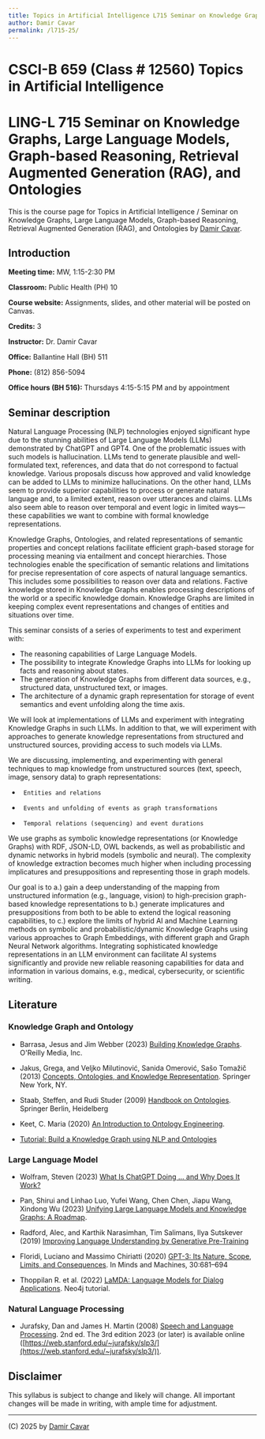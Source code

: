 ```yaml
---
title: Topics in Artificial Intelligence L715 Seminar on Knowledge Graphs, Large Language Models, and Graph-based Reasoning by Damir Cavar
author: Damir Cavar
permalink: /l715-25/
---
```

# CSCI-B 659 (Class # 12560) Topics in Artificial Intelligence
# LING-L 715 Seminar on Knowledge Graphs, Large Language Models, Graph-based Reasoning, Retrieval Augmented Generation (RAG), and Ontologies

This is the course page for Topics in Artificial Intelligence / Seminar on Knowledge Graphs, Large Language Models, Graph-based Reasoning, Retrieval Augmented Generation (RAG), and Ontologies by [Damir Cavar].


## Introduction

**Meeting time:** MW, 1:15-2:30 PM

**Classroom:** Public Health (PH) 10

**Course website:** Assignments, slides, and other material will be posted on Canvas.

**Credits:** 3

**Instructor:** Dr. Damir Cavar

**Office:** Ballantine Hall (BH) 511

**Phone:** (812) 856-5094

**Office hours (BH 516):** Thursdays 4:15-5:15 PM and by appointment



## Seminar description

Natural Language Processing (NLP) technologies enjoyed significant hype due to the stunning abilities of Large Language Models (LLMs) demonstrated by ChatGPT and GPT4. One of the problematic issues with such models is hallucination. LLMs tend to generate plausible and well-formulated text, references, and data that do not correspond to factual knowledge. Various proposals discuss how approved and valid knowledge can be added to LLMs to minimize hallucinations. On the other hand, LLMs seem to provide superior capabilities to process or generate natural language and, to a limited extent, reason over utterances and claims. LLMs also seem able to reason over temporal and event logic in limited ways—these capabilities we want to combine with formal knowledge representations.

Knowledge Graphs, Ontologies, and related representations of semantic properties and concept relations facilitate efficient graph-based storage for processing meaning via entailment and concept hierarchies. Those technologies enable the specification of semantic relations and limitations for precise representation of core aspects of natural language semantics. This includes some possibilities to reason over data and relations. Factive knowledge stored in Knowledge Graphs enables processing descriptions of the world or a specific knowledge domain. Knowledge Graphs are limited in keeping complex event representations and changes of entities and situations over time.

This seminar consists of a series of experiments to test and experiment with:

-	The reasoning capabilities of Large Language Models.
-	The possibility to integrate Knowledge Graphs into LLMs for looking up facts and reasoning about states.
-	The generation of Knowledge Graphs from different data sources, e.g., structured data, unstructured text, or images.
-	The architecture of a dynamic graph representation for storage of event semantics and event unfolding along the time axis.

We will look at implementations of LLMs and experiment with integrating Knowledge Graphs in such LLMs. In addition to that, we will experiment with approaches to generate knowledge representations from structured and unstructured sources, providing access to such models via LLMs.

We are discussing, implementing, and experimenting with general techniques to map knowledge from unstructured sources (text, speech, image, sensory data) to graph representations:

-      Entities and relations
-      Events and unfolding of events as graph transformations
-      Temporal relations (sequencing) and event durations

We use graphs as symbolic knowledge representations (or Knowledge Graphs) with RDF, JSON-LD, OWL backends, as well as probabilistic and dynamic networks in hybrid models (symbolic and neural). The complexity of knowledge extraction becomes much higher when including processing implicatures and presuppositions and representing those in graph models.

Our goal is to a.) gain a deep understanding of the mapping from unstructured information (e.g., language, vision) to high-precision graph-based knowledge representations to b.) generate implicatures and presuppositions from both to be able to extend the logical reasoning capabilities, to c.) explore the limits of hybrid AI and Machine Learning methods on symbolic and probabilistic/dynamic Knowledge Graphs using various approaches to Graph Embeddings, with different graph and Graph Neural Network algorithms. Integrating sophisticated knowledge representations in an LLM environment can facilitate AI systems significantly and provide new reliable reasoning capabilities for data and information in various domains, e.g., medical, cybersecurity, or scientific writing.




## Literature

### Knowledge Graph and Ontology

- Barrasa, Jesus and Jim Webber (2023) [Building Knowledge Graphs](https://www.oreilly.com/library/view/building-knowledge-graphs/9781098127091/). O'Reilly Media, Inc.

- Jakus, Grega, and Veljko Milutinović, Sanida Omerović, Sašo Tomažič (2013) [Concepts, Ontologies, and Knowledge Representation](https://link.springer.com/book/10.1007/978-1-4614-7822-5). Springer New York, NY.

- Staab, Steffen, and Rudi Studer (2009) [Handbook on Ontologies](https://link.springer.com/book/10.1007/978-3-540-92673-3). Springer Berlin, Heidelberg

- Keet, C. Maria (2020) [An Introduction to Ontology Engineering](https://people.cs.uct.ac.za/~mkeet/files/OEbook.pdf).

- [Tutorial: Build a Knowledge Graph using NLP and Ontologies](https://neo4j.com/developer/graph-data-science/build-knowledge-graph-nlp-ontologies/)


### Large Language Model

- Wolfram, Steven (2023) [What Is ChatGPT Doing … and Why Does It Work?](https://writings.stephenwolfram.com/2023/02/what-is-chatgpt-doing-and-why-does-it-work/)

- Pan, Shirui and Linhao Luo, Yufei Wang, Chen Chen, Jiapu Wang, Xindong Wu (2023) [Unifying Large Language Models and Knowledge Graphs: A Roadmap](https://arxiv.org/abs/2306.08302).

- Radford, Alec, and Karthik Narasimhan, Tim Salimans, Ilya Sutskever (2019) [Improving Language Understanding by Generative Pre-Training](https://s3-us-west-2.amazonaws.com/openai-assets/research-covers/language-unsupervised/language_understanding_paper.pdf)

- Floridi, Luciano and Massimo Chiriatti (2020) [GPT-3: Its Nature, Scope, Limits, and Consequences](https://link.springer.com/article/10.1007/s11023-020-09548-1). In Minds and Machines, 30:681–694

- Thoppilan R. et al. (2022) [LaMDA: Language Models for Dialog Applications](https://arxiv.org/abs/2201.08239). Neo4j tutorial.


### Natural Language Processing

- Jurafsky, Dan and James H. Martin (2008) [Speech and Language Processing](https://web.stanford.edu/~jurafsky/slp3/). 2nd ed. The 3rd edition 2023 (or later) is available online ([https://web.stanford.edu/~jurafsky/slp3/](https://web.stanford.edu/~jurafsky/slp3/)).






## Disclaimer

This syllabus is subject to change and likely will change. All important changes will be made in writing, with ample time for adjustment.



----

(C) 2025 by [Damir Cavar]


[NLP]: https://en.wikipedia.org/wiki/Natural_language_processing "Natural Language Processing"
[Natural Language Processing]: https://en.wikipedia.org/wiki/Natural_language_processing "NLP"
[Damir Cavar]: http://damir.cavar.me/ "Damir Cavar"
[SPARQL]: https://en.wikipedia.org/wiki/SPARQL "SPARQL"


